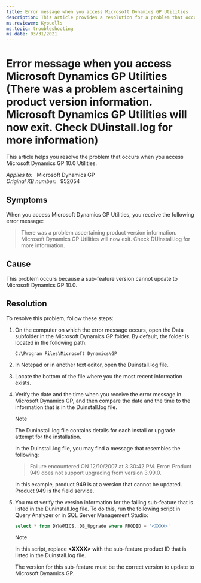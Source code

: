 ```yaml
---
title: Error message when you access Microsoft Dynamics GP Utilities
description: This article provides a resolution for a problem that occurs when you access Microsoft Dynamics GP 10.0 Utilities.
ms.reviewer: Kyouells
ms.topic: troubleshooting
ms.date: 03/31/2021
---
```

# Error message when you access Microsoft Dynamics GP Utilities (There was a problem ascertaining product version information. Microsoft Dynamics GP Utilities will now exit. Check DUinstall.log for more information)

This article helps you resolve the problem that occurs when you access Microsoft Dynamics GP 10.0 Utilities.

_Applies to:_ &nbsp; Microsoft Dynamics GP  
_Original KB number:_ &nbsp; 952054

## Symptoms

When you access Microsoft Dynamics GP Utilities, you receive the following error message:

> There was a problem ascertaining product version information. Microsoft Dynamics GP Utilities will now exit. Check DUinstall.log for more information.

## Cause

This problem occurs because a sub-feature version cannot update to Microsoft Dynamics GP 10.0.

## Resolution

To resolve this problem, follow these steps:

1. On the computer on which the error message occurs, open the Data subfolder in the Microsoft Dynamics GP folder. By default, the folder is located in the following path:

   `C:\Program Files\Microsoft Dynamics\GP`

2. In Notepad or in another text editor, open the Duinstall.log file.
3. Locate the bottom of the file where you the most recent information exists.
4. Verify the date and the time when you receive the error message in Microsoft Dynamics GP, and then compare the date and the time to the information that is in the Duinstall.log file.

    > [!NOTE]
    > The Duninstall.log file contains details for each install or upgrade attempt for the installation.

    In the Duinstall.log file, you may find a message that resembles the following:

    > Failure encountered ON 12/10/2007 at 3:30:42 PM. Error: Product 949 does not support upgrading from version 3.99.0.

    In this example, product 949 is at a version that cannot be updated. Product 949 is the field service.

5. You must verify the version information for the failing sub-feature that is listed in the Duninstall.log file. To do this, run the following script in Query Analyzer or in SQL Server Management Studio:

    ```sql
    select * from DYNAMICS..DB_Upgrade where PRODID = '<XXXX>'
    ```

    > [!NOTE]
    > In this script, replace **\<XXXX>** with the sub-feature product ID that is listed in the Duinstall.log file.

   The version for this sub-feature must be the correct version to update to Microsoft Dynamics GP.
